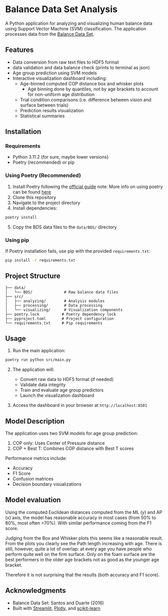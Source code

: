 

# Balance Data Set Analysis

A Python application for analyzing and visualizing human balance data using 
Support Vector Machine (SVM) classification. The application processes data from the 
[Balance Data Set](https://figshare.com/articles/dataset/A_public_data_set_of_quantitative_and_qualitative_evaluations_of_human_balance/3394432/2).

## Features

- Data conversion from raw text files to HDF5 format
- data validation and data balance check (prints to terminal as json)
- Age group prediction using SVM models
- Interactive visualization dashboard including:
  - Age-binned computed COP distance box and whisker plots
    - Age binning done by quantiles, not by age brackets to account for non-uniform age distribution
  - Trial condition comparisons (i.e. difference between vision and surface between trials)
  - Prediction results visualization
  - Statistical summaries

## Installation

### Requirements
- Python 3.11.2 (for sure, maybe lower versions)
- Poetry (recommended) or pip

### Using Poetry (Recommended)

1. Install Poetry following the [official guide](https://python-poetry.org/docs/#installation)
note: More info on using poetry can be found [here](https://realpython.com/dependency-management-python-poetry/#export-dependencies-from-poetry)
3. Clone this repository
3. Navigate to the project directory
4. Install dependencies:
```bash
poetry install
```
5. Copy the BDS data files to the `data/BDS/` directory

### Using pip

If Poetry installation fails, use pip with the provided `requirements.txt`:
```bash
pip install -r requirements.txt
```

## Project Structure

```
├── data/
│   └── BDS/              # Raw balance data files
├── src/
│   ├── analyzing/        # Analysis modules
│   ├── processing/       # Data processing
│   └── visualizing/      # Visualization components
├── poetry.lock          # Poetry dependency lock
├── pyproject.toml       # Project configuration
└── requirements.txt     # Pip requirements
```

## Usage

1. Run the main application:
```bash
poetry run python src/main.py
```

2. The application will:
   - Convert raw data to HDF5 format (if needed)
   - Validate data integrity
   - Train and evaluate age group predictors
   - Launch the visualization dashboard

3. Access the dashboard in your browser at `http://localhost:8501`

## Model Description

The application uses two SVM models for age group prediction:
1. COP only: Uses Center of Pressure distance
2. COP + Best T: Combines COP distance with Best T scores

Performance metrics include:
- Accuracy
- F1 Score
- Confusion matrices
- Decision boundary visualizations

## Model evaluation

Using the computed Euclidean distances computed from the ML (y) and AP (x) axis, the
model has reasonable accuracy in most cases (from 50% to 80%, most often >70%). 
With similar performance coming from the F1 score. 

Judging from the Box and Whisker plots this seems like a reasonable result. From the plots you clearly see the Path length increasing with age.
There is still, however, quite a lot of overlap: at every age you have people who perform quite well on
the firm surface. Only on the foam surface are the best performers in the older age brackets not as good 
as the younger age bracket.

Therefore it is not surprising that the results (both accuracy and F1 score). 

## Acknowledgments

- Balance Data Set: Santos and Duarte (2016)
- Built with [Streamlit](https://streamlit.io/), [Plotly](https://plotly.com/), and [scikit-learn](https://scikit-learn.org/)
```
